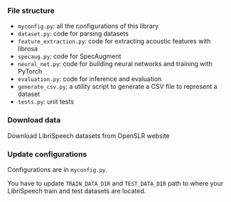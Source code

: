 ### File structure

* `myconfig.py`: all the configurations of this library
* `dataset.py`: code for parsing datasets
* `feature_extraction.py`: code for extracting acoustic features with librosa
* `specaug.py`: code for SpecAugment
* `neural_net.py`: code for building neural networks and training with PyTorch
* `evaluation.py`: code for inference and evaluation
* `generate_csv.py`: a utility script to generate a CSV file to represent a dataset
* `tests.py`: unit tests

### Download data

Download LibriSpeech datasets from OpenSLR website

### Update configurations

Configurations are in `myconfig.py`.

You have to update `TRAIN_DATA_DIR` and `TEST_DATA_DIR` path to where your LibriSpeech train and test datasets are located.